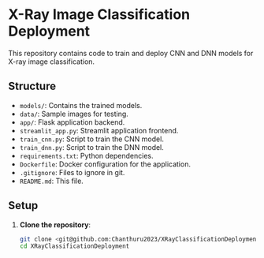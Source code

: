 # X-Ray Image Classification Deployment

This repository contains code to train and deploy CNN and DNN models for X-ray image classification.

## Structure

- `models/`: Contains the trained models.
- `data/`: Sample images for testing.
- `app/`: Flask application backend.
- `streamlit_app.py`: Streamlit application frontend.
- `train_cnn.py`: Script to train the CNN model.
- `train_dnn.py`: Script to train the DNN model.
- `requirements.txt`: Python dependencies.
- `Dockerfile`: Docker configuration for the application.
- `.gitignore`: Files to ignore in git.
- `README.md`: This file.

## Setup

1. **Clone the repository**:
   ```bash
   git clone <git@github.com:Chanthuru2023/XRayClassificationDeployment.git>
   cd XRayClassificationDeployment
